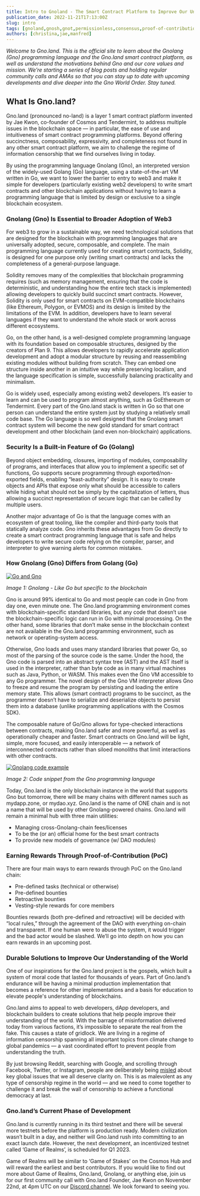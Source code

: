 ```yaml
---
title: Intro to Gnoland - The Smart Contract Platform to Improve Our Understanding of the World
publication_date: 2022-11-21T17:13:00Z
slug: intro
tags: [gnoland,gnosh,gnot,permissionless,consensus,proof-of-contribution,dao,governance,ibc,democracy,freedom]
authors: [christina,jae,manfred]
---
```


_Welcome to Gno.land. This is the official site to learn about the Gnolang (Gno) programming language and the Gno.land smart contract platform, as well as understand the motivations behind Gno and our core values and mission. We’re starting a series of blog posts and holding regular community calls and AMAs so that you can stay up to date with upcoming developments and dive deeper into the Gno World Order. Stay tuned._

## What Is Gno.land?

Gno.land (pronounced no-land) is a layer 1 smart contract platform invented by Jae Kwon, co-founder of Cosmos and Tendermint, to address multiple issues in the blockchain space — in particular, the ease of use and intuitiveness of smart contract programming platforms. Beyond offering succinctness, composability, expressivity, and completeness not found in any other smart contract platform, we aim to challenge the regime of information censorship that we find ourselves living in today.

By using the programming language Gnolang (Gno), an interpreted version of the widely-used Golang (Go) language, using a state-of-the-art VM written in Go, we want to lower the barrier to entry to web3 and make it simple for developers (particularly existing web2 developers) to write smart contracts and other blockchain applications without having to learn a programming language that is limited by design or exclusive to a single blockchain ecosystem.

### Gnolang (Gno) Is Essential to Broader Adoption of Web3

For web3 to grow in a sustainable way, we need technological solutions that are designed for the blockchain with programming languages that are universally adopted, secure, composable, and complete. The main programming language currently used for creating smart contracts, Solidity, is designed for one purpose only (writing smart contracts) and lacks the completeness of a general-purpose language.

Solidity removes many of the complexities that blockchain programming requires (such as memory management, ensuring that the code is deterministic, and understanding how the entire tech stack is implemented) allowing developers to quickly build succinct smart contracts. However, Solidity is only used for smart contracts on EVM-compatible blockchains (like Ethereum, Polygon, or EVMOS) and its design is limited by the limitations of the EVM. In addition, developers have to learn several languages if they want to understand the whole stack or work across different ecosystems.

Go, on the other hand, is a well-designed complete programming language with its foundation based on composable structures, designed by the creators of Plan 9. This allows developers to rapidly accelerate application development and adopt a modular structure by reusing and reassembling existing modules without building from scratch. They can embed one structure inside another in an intuitive way while preserving localism, and the language specification is simple, successfully balancing practicality and minimalism.

Go is widely used, especially among existing web2 developers. It’s easier to learn and can be used to program almost anything, such as GoEthereum or Tendermint. Every part of the Gno.land stack is written in Go so that one person can understand the entire system just by studying a relatively small code base. The Go language is so well designed that the Gnolang smart contract system will become the new gold standard for smart contract development and other blockchain (and even non-blockchain) applications.

### Security Is a Built-in Feature of Go (Golang)

Beyond object embedding, closures, importing of modules, composability of programs, and interfaces that allow you to implement a specific set of functions, Go supports secure programming through exported/non-exported fields, enabling “least-authority” design. It is easy to create objects and APIs that expose only what should be accessible to callers while hiding what should not be simply by the capitalization of letters, thus allowing a succinct representation of secure logic that can be called by multiple users.

Another major advantage of Go is that the language comes with an ecosystem of great tooling, like the compiler and third-party tools that statically analyze code. Gno inherits these advantages from Go directly to create a smart contract programming language that is safe and helps developers to write secure code relying on the compiler, parser, and interpreter to give warning alerts for common mistakes.

### How Gnolang (Gno) Differs from Golang (Go)

[![Go and Gno](https://gnolang.github.io/blog-assets/intro/thumbs/go-and-gno.png)](https://gnolang.github.io/blog-assets/intro/go-and-gno.png)

_Image 1: Gnolang - Like Go but specific to the blockchain_

Gno is around 99% identical to Go and most people can code in Gno from day one, even minute one. The Gno.land programming environment comes with blockchain-specific standard libraries, but any code that doesn’t use the blockchain-specific logic can run in Go with minimal processing. On the other hand, some libraries that don’t make sense in the blockchain context are not available in the Gno.land programming environment, such as network or operating-system access.

Otherwise, Gno loads and uses many standard libraries that power Go, so most of the parsing of the source code is the same. Under the hood, the Gno code is parsed into an abstract syntax tree (AST) and the AST itself is used in the interpreter, rather than byte code as in many virtual machines such as Java, Python, or WASM. This makes even the Gno VM accessible to any Go programmer. The novel design of the Gno VM interpreter allows  Gno to freeze and resume the program by persisting and loading the entire memory state. This allows (smart contract) programs to be succinct, as the programmer doesn’t have to serialize and deserialize objects to persist them into a database (unlike programming applications with the Cosmos SDK).

The composable nature of Go/Gno allows for type-checked interactions between contracts, making Gno.land safer and more powerful, as well as operationally cheaper and faster. Smart contracts on Gno.land will be light, simple, more focused, and easily interoperable — a network of interconnected contracts rather than siloed monoliths that limit interactions with other contracts.

[![Gnolang code example](https://gnolang.github.io/blog-assets/intro/thumbs/code-example.jpg)](https://gnolang.github.io/blog-assets/intro/code-example.jpg)

_Image 2: Code snippet from the Gno programming language_

Today, Gno.land is the only blockchain instance in the world that supports Gno but tomorrow, there will be many chains with different names such as mydapp.zone, or mydao.xyz. Gno.land is the name of ONE chain and is not a name that will be used by other Gnolang-powered chains. Gno.land will remain a minimal hub with three main utilities:

* Managing cross-Gnolang-chain fees/licenses
* To be the (or an) official home for the best smart contracts
* To provide new models of governance (w/ DAO modules)

### Earning Rewards Through Proof-of-Contribution (PoC)

There are four main ways to earn rewards through PoC on the Gno.land chain:

* Pre-defined tasks (technical or otherwise)
* Pre-defined bounties
* Retroactive bounties
* Vesting-style rewards for core members

Bounties rewards (both pre-defined and retroactive) will be decided with “local rules,” through the agreement of the DAO with everything on-chain and transparent. If one human were to abuse the system, it would trigger and the bad actor would be slashed. We’ll go into depth on how you can earn rewards in an upcoming post.

### Durable Solutions to Improve Our Understanding of the World

One of our inspirations for the Gno.land project is the gospels, which built a system of moral code that lasted for thousands of years. Part of Gno.land’s endurance will be having a minimal production implementation that becomes a reference for other implementations and a basis for education to elevate people's understanding of blockchains.

Gno.land aims to appeal to web developers, dApp developers, and blockchain builders to create solutions that help people improve their understanding of the world. With the barrage of misinformation delivered today from various factions, it’s impossible to separate the real from the fake. This causes a state of gridlock. We are living in a regime of information censorship spanning all important topics from climate change to global pandemics — a vast coordinated effort to prevent people from understanding the truth.

By just browsing Reddit, searching with Google, and scrolling through Facebook, Twitter, or Instagram, people are deliberately being [misled](https://twitter.com/lhfang/status/1587095890983936000) about key global issues that we all deserve clarity on. This is as malevolent as any type of censorship regime in the world — and we need to come together to challenge it and break the wall of censorship to achieve a functional democracy at last.

### Gno.land’s Current Phase of Development

Gno.land is currently running in its third testnet and there will be several more testnets before the platform is production ready. Modern civilization wasn’t built in a day, and neither will Gno.land rush into committing to an exact launch date. However, the next development, an incentivized testnet called ‘Game of Realms’, is scheduled for Q1 2023.

Game of Realms will be similar to ‘Game of Stakes’ on the Cosmos Hub and will reward the earliest and best contributors. If you would like to find out more about Game of Realms, Gno.land, Gnolang, or anything else,  join us for our first community call with Gno.land Founder, Jae Kwon on November 22nd, at 4pm UTC on our [Discord channel](https://discord.gg/YFtMjWwUN7). We look forward to seeing you.
